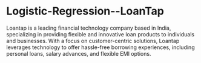 # Logistic-Regression--LoanTap
Loantap is a leading financial technology company based in India, specializing in providing flexible and innovative loan products to individuals and businesses. With a focus on customer-centric solutions, Loantap leverages technology to offer hassle-free borrowing experiences, including personal loans, salary advances, and flexible EMI options.
